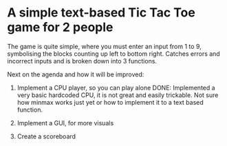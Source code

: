# A simple text-based Tic Tac Toe game for 2 people

The game is quite simple, where you must enter an input from 1 to 9, symbolising the blocks counting up left to bottom right. 
Catches errors and incorrect inputs and is broken down into 3 functions.

Next on the agenda and how it will be improved:
1. Implement a CPU player, so you can play alone
   DONE: Implemented a very basic hardcoded CPU, it is not great and easily trickable. Not sure how minmax works just yet or how to implement it to a text based function.

3. Implement a GUI, for more visuals

4. Create a scoreboard
